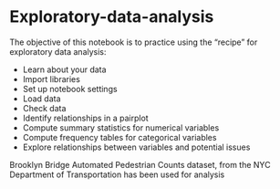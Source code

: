 # Exploratory-data-analysis

The objective of this notebook is to practice using the “recipe” for exploratory data analysis:

* Learn about your data
* Import libraries
* Set up notebook settings
* Load data
* Check data
* Identify relationships in a pairplot
* Compute summary statistics for numerical variables
* Compute frequency tables for categorical variables
* Explore relationships between variables and potential issues

 Brooklyn Bridge Automated Pedestrian Counts dataset, from the NYC Department of Transportation has been used for analysis
